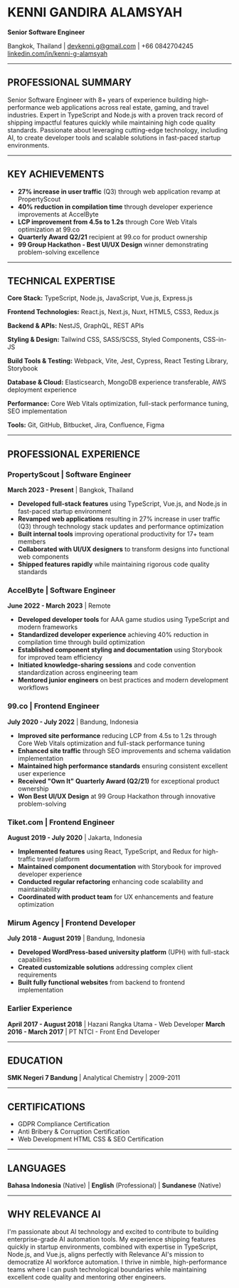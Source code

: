 # KENNI GANDIRA ALAMSYAH
**Senior Software Engineer**

Bangkok, Thailand | devkenni.g@gmail.com | +66 0842704245
[linkedin.com/in/kenni-g-alamsyah](https://www.linkedin.com/in/kenni-g-alamsyah)

---

## PROFESSIONAL SUMMARY

Senior Software Engineer with 8+ years of experience building high-performance web applications across real estate, gaming, and travel industries. Expert in TypeScript and Node.js with a proven track record of shipping impactful features quickly while maintaining high code quality standards. Passionate about leveraging cutting-edge technology, including AI, to create developer tools and scalable solutions in fast-paced startup environments.

---

## KEY ACHIEVEMENTS

- **27% increase in user traffic** (Q3) through web application revamp at PropertyScout
- **40% reduction in compilation time** through developer experience improvements at AccelByte
- **LCP improvement from 4.5s to 1.2s** through Core Web Vitals optimization at 99.co
- **Quarterly Award Q2/21** recipient at 99.co for product ownership
- **99 Group Hackathon - Best UI/UX Design** winner demonstrating problem-solving excellence

---

## TECHNICAL EXPERTISE

**Core Stack:** TypeScript, Node.js, JavaScript, Vue.js, Express.js

**Frontend Technologies:** React.js, Next.js, Nuxt, HTML5, CSS3, Redux.js

**Backend & APIs:** NestJS, GraphQL, REST APIs

**Styling & Design:** Tailwind CSS, SASS/SCSS, Styled Components, CSS-in-JS

**Build Tools & Testing:** Webpack, Vite, Jest, Cypress, React Testing Library, Storybook

**Database & Cloud:** Elasticsearch, MongoDB experience transferable, AWS deployment experience

**Performance:** Core Web Vitals optimization, full-stack performance tuning, SEO implementation

**Tools:** Git, GitHub, Bitbucket, Jira, Confluence, Figma

---

## PROFESSIONAL EXPERIENCE

### PropertyScout | Software Engineer
**March 2023 - Present** | Bangkok, Thailand

- **Developed full-stack features** using TypeScript, Vue.js, and Node.js in fast-paced startup environment
- **Revamped web applications** resulting in 27% increase in user traffic (Q3) through technology stack updates and performance optimization
- **Built internal tools** improving operational productivity for 17+ team members
- **Collaborated with UI/UX designers** to transform designs into functional web components
- **Shipped features rapidly** while maintaining rigorous code quality standards

### AccelByte | Software Engineer
**June 2022 - March 2023** | Remote

- **Developed developer tools** for AAA game studios using TypeScript and modern frameworks
- **Standardized developer experience** achieving 40% reduction in compilation time through build optimization
- **Established component styling and documentation** using Storybook for improved team efficiency
- **Initiated knowledge-sharing sessions** and code convention standardization across engineering team
- **Mentored junior engineers** on best practices and modern development workflows

### 99.co | Frontend Engineer
**July 2020 - July 2022** | Bandung, Indonesia

- **Improved site performance** reducing LCP from 4.5s to 1.2s through Core Web Vitals optimization and full-stack performance tuning
- **Enhanced site traffic** through SEO improvements and schema validation implementation
- **Maintained high performance standards** ensuring consistent excellent user experience
- **Received "Own It" Quarterly Award (Q2/21)** for exceptional product ownership
- **Won Best UI/UX Design** at 99 Group Hackathon through innovative problem-solving

### Tiket.com | Frontend Engineer
**August 2019 - July 2020** | Jakarta, Indonesia

- **Implemented features** using React, TypeScript, and Redux for high-traffic travel platform
- **Maintained component documentation** with Storybook for improved developer experience
- **Conducted regular refactoring** enhancing code scalability and maintainability
- **Coordinated with product team** for UX enhancements and feature optimization

### Mirum Agency | Frontend Developer
**July 2018 - August 2019** | Bandung, Indonesia

- **Developed WordPress-based university platform** (UPH) with full-stack capabilities
- **Created customizable solutions** addressing complex client requirements
- **Built fully functional websites** from backend to frontend implementation

### Earlier Experience
**April 2017 - August 2018** | Hazani Rangka Utama - Web Developer
**March 2016 - March 2017** | PT NTCI - Front End Developer

---

## EDUCATION

**SMK Negeri 7 Bandung** | Analytical Chemistry | 2009-2011

---

## CERTIFICATIONS

- GDPR Compliance Certification
- Anti Bribery & Corruption Certification
- Web Development HTML CSS & SEO Certification

---

## LANGUAGES

**Bahasa Indonesia** (Native) | **English** (Professional) | **Sundanese** (Native)

---

## WHY RELEVANCE AI

I'm passionate about AI technology and excited to contribute to building enterprise-grade AI automation tools. My experience shipping features quickly in startup environments, combined with expertise in TypeScript, Node.js, and Vue.js, aligns perfectly with Relevance AI's mission to democratize AI workforce automation. I thrive in nimble, high-performance teams where I can push technological boundaries while maintaining excellent code quality and mentoring other engineers.
